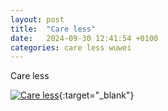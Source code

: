 ```yaml
---
layout: post
title:  "Care less"
date:   2024-09-30 12:41:54 +0100
categories: care less wuwei
---
```

Care less

[![Care less](https://img.youtube.com/vi/zbA71WdVUoA/hqdefault.jpg)](https://www.youtube.com/watch?v=zbA71WdVUoA){:target="_blank"}
